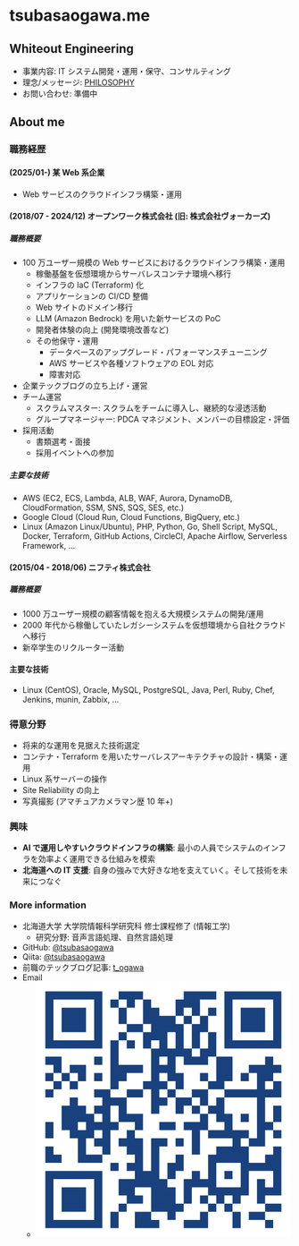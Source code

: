 # tsubasaogawa.me

## Whiteout Engineering

- 事業内容: IT システム開発・運用・保守、コンサルティング
- 理念/メッセージ: [PHILOSOPHY](./PHILOSOPHY.html)
- お問い合わせ: 準備中

## About me
### 職務経歴
#### (2025/01-) 某 Web 系企業

- Web サービスのクラウドインフラ構築・運用
#### (2018/07 - 2024/12) オープンワーク株式会社 (旧: 株式会社ヴォーカーズ)

##### 職務概要

- 100 万ユーザー規模の Web サービスにおけるクラウドインフラ構築・運用
	- 稼働基盤を仮想環境からサーバレスコンテナ環境へ移行
	- インフラの IaC (Terraform) 化
	- アプリケーションの CI/CD 整備
	- Web サイトのドメイン移行
	- LLM (Amazon Bedrock) を用いた新サービスの PoC
	- 開発者体験の向上 (開発環境改善など)
	- その他保守・運用
		- データベースのアップグレード・パフォーマンスチューニング
		- AWS サービスや各種ソフトウェアの EOL 対応
		- 障害対応
- 企業テックブログの立ち上げ・運営
- チーム運営
	- スクラムマスター: スクラムをチームに導入し、継続的な浸透活動
	- グループマネージャー: PDCA マネジメント、メンバーの目標設定・評価
- 採用活動
	- 書類選考・面接
	- 採用イベントへの参加
##### 主要な技術

- AWS (EC2, ECS, Lambda, ALB, WAF, Aurora, DynamoDB, CloudFormation, SSM, SNS, SQS, SES, etc.)
- Google Cloud (Cloud Run, Cloud Functions, BigQuery, etc.)
- Linux (Amazon Linux/Ubuntu), PHP, Python, Go, Shell Script, MySQL, Docker, Terraform, GitHub Actions, CircleCI, Apache Airflow, Serverless Framework, ...

#### (2015/04 - 2018/06) ニフティ株式会社

##### 職務概要

* 1000 万ユーザー規模の顧客情報を抱える大規模システムの開発/運用  
* 2000 年代から稼働していたレガシーシステムを仮想環境から自社クラウドへ移行
* 新卒学生のリクルーター活動

#### 主要な技術

- Linux (CentOS), Oracle, MySQL, PostgreSQL, Java, Perl, Ruby, Chef, Jenkins, munin, Zabbix, ...

### 得意分野

- 将来的な運用を見据えた技術選定
- コンテナ・Terraform を用いたサーバレスアーキテクチャの設計・構築・運用
- Linux 系サーバーの操作
- Site Reliability の向上
- 写真撮影 (アマチュアカメラマン歴 10 年+)

### 興味

- **AI で運用しやすいクラウドインフラの構築**: 最小の人員でシステムのインフラを効率よく運用できる仕組みを模索
- **北海道への IT 支援**: 自身の強みで大好きな地を支えていく。そして技術を未来につなぐ
### More information

- 北海道大学 大学院情報科学研究科 修士課程修了 (情報工学)
	- 研究分野: 音声言語処理、自然言語処理
- GitHub: [@tsubasaogawa](https://github.com/tsubasaogawa)
- Qiita: [@tsubasaogawa](https://qiita.com/tsubasaogawa)
- 前職のテックブログ記事: [t_ogawa](https://techblog.openwork.co.jp/archive/author/t_ogawa)
- Email
	- ![Email](./assets/qr_email.png)

